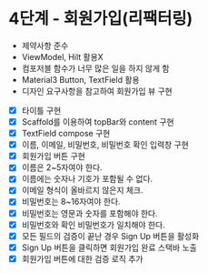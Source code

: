 # 4단계 - 회원가입(리팩터링)

- 제약사항 준수
- ViewModel, Hilt 활용X
- 컴포저블 함수가 너무 많은 일을 하지 않게 함
- Material3 Button, TextField 활용
- 디자인 요구사항을 참고하여 회원가입 뷰 구현
- [x] 타이틀 구현
- [x] Scaffold를 이용하여 topBar와 content 구현
- [x] TextField compose 구현
- [x] 이름, 이메일, 비밀번호, 비밀번호 확인 입력창 구현
- [x] 회원가입 버튼 구현
- [x] 이름은 2~5자여야 한다.
- [x] 이름에는 숫자나 기호가 포함될 수 없다.
- [x] 이메일 형식이 올바르지 않은지 체크.
- [x] 비밀번호는 8~16자여야 한다.
- [x] 비밀번호는 영문과 숫자를 포함해야 한다.
- [x] 비밀번호와 확인 비밀번호가 일치해야 한다.
- [x] 모든 필드의 검증이 끝난 경우 Sign Up 버튼을 활성화
- [x] Sign Up 버튼을 클릭하면 회원가입 완료 스택바 노출
- [x] 회원가입 버튼에 대한 검증 로직 추가